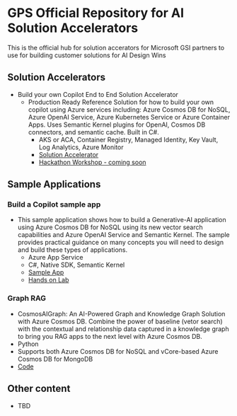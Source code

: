 # GPS Official Repository for AI Solution Accelerators

This is the official hub for solution accerators for Microsoft GSI partners to use for building customer solutions for AI Design Wins


## Solution Accelerators

- Build your own Copilot End to End Solution Accelerator
  - Production Ready Reference Solution for how to build your own copilot using Azure services including: Azure Cosmos DB for NoSQL, Azure OpenAI Service, Azure Kubernetes Service or Azure Container Apps. Uses Semantic Kernel plugins for OpenAI, Cosmos DB connectors, and semantic cache. Built in C#.
    - AKS or ACA, Container Registry, Managed Identity, Key Vault, Log Analytics, Azure Monitor
    - [Solution Accelerator](https://github.com/Azure/buildyourowncopilot)
    - [Hackathon Workshop - coming soon]()


## Sample Applications

### Build a Copilot sample app
  - This sample application shows how to build a Generative-AI application using Azure Cosmos DB for NoSQL using its new vector search capabilities and Azure OpenAI Service and Semantic Kernel. The sample provides practical guidance on many concepts you will need to design and build these types of applications.
    - Azure App Service
    - C#, Native SDK, Semantic Kernel
    - [Sample App](https://github.com/AzureCosmosDB/cosmosdb-nosql-copilot)
    - [Hands on Lab](https://github.com/AzureCosmosDB/cosmosdb-nosql-copilot/tree/start)




   
### Graph RAG
  - CosmosAIGraph: An AI-Powered Graph and Knowledge Graph Solution with Azure Cosmos DB. Combine the power of baseline (vetor search) with the contextual and relationship data captured in  a knowledge graph to bring you RAG apps to the next level with Azure Cosmos DB.
  - Python
  - Supports both Azure Cosmos DB for NoSQL and vCore-based Azure Cosmos DB for MongoDB
  - [Code](https://github.com/cjoakim/CosmosAIGraph)

  
## Other content

  - TBD


